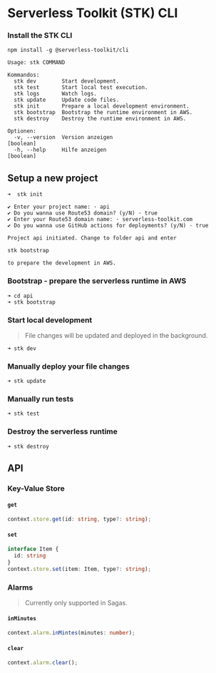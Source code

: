 # Serverless Toolkit (STK) CLI

### Install the STK CLI

```
npm install -g @serverless-toolkit/cli
```

```
Usage: stk COMMAND

Kommandos:
  stk dev        Start development.
  stk test       Start local test execution.
  stk logs       Watch logs.
  stk update     Update code files.
  stk init       Prepare a local development environment.
  stk bootstrap  Bootstrap the runtime environment in AWS.
  stk destroy    Destroy the runtime environment in AWS.

Optionen:
  -v, --version  Version anzeigen                                      [boolean]
  -h, --help     Hilfe anzeigen                                        [boolean]
```

## Setup a new project

```
➜  stk init
```

```
✔ Enter your project name: · api
✔ Do you wanna use Route53 domain? (y/N) · true
✔ Enter your Route53 domain name: · serverless-toolkit.com
✔ Do you wanna use GitHub actions for deployments? (y/N) · true

Project api initiated. Change to folder api and enter

stk bootstrap

to prepare the development in AWS.
```

### Bootstrap - prepare the serverless runtime in AWS

```
➜ cd api
➜ stk bootstrap
```

### Start local development

> File changes will be updated and deployed in the background.

```
➜ stk dev
```

### Manually deploy your file changes

```
➜ stk update
```

### Manually run tests

```
➜ stk test
```

### Destroy the serverless runtime

```
➜ stk destroy
```

## API

### Key-Value Store

#### `get`

```typescript
context.store.get(id: string, type?: string);
```

#### `set`

```typescript
interface Item {
  id: string
}
context.store.set(item: Item, type?: string);
```

### Alarms

> Currently only supported in Sagas.

#### `inMinutes`

```typescript
context.alarm.inMintes(minutes: number);
```

#### `clear`

```typescript
context.alarm.clear();
```
